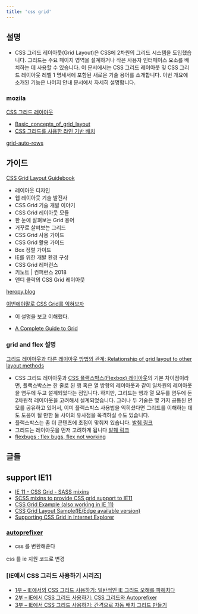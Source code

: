 ```yaml
---
title: 'css grid'
---
```


## 설명

-   CSS 그리드 레이아웃(Grid Layout)은 CSS에 2차원의 그리드 시스템을 도입했습니다. 그리드는 주요 페이지 영역을 설계하거나 작은 사용자 인터페이스 요소를 배치하는 데 사용할 수 있습니다. 이 문서에서는 CSS 그리드 레이아웃 및 CSS 그리드 레이아웃 레벨 1 명세서에 포함된 새로운 기술 용어를 소개합니다. 이번 개요에 소개된 기능은 나머지 안내 문서에서 자세히 설명합니다.

### mozila

[CSS 그리드 레이아웃](https://developer.mozilla.org/ko/docs/Web/CSS/CSS_Grid_Layout)

-   [Basic_concepts_of_grid_layout](https://developer.mozilla.org/ko/docs/Web/CSS/CSS_Grid_Layout/Basic_concepts_of_grid_layout)
-   [CSS 그리드를 사용한 라인 기반 배치](https://developer.mozilla.org/en-US/docs/Web/CSS/CSS_Grid_Layout/Line-based_Placement_with_CSS_Grid)

[grid-auto-rows](https://developer.mozilla.org/en-US/docs/Web/CSS/grid-auto-rows)

## 가이드

[CSS Grid Layout Guidebook](https://yamoo9.gitbook.io/css-grid/)

-   레이아웃 디자인
-   웹 레이아웃 기술 발전사
-   CSS Grid 기술 개발 이야기
-   CSS Grid 레이아웃 모듈
-   한 눈에 살펴보는 Grid 용어
-   거꾸로 살펴보는 그리드
-   CSS Grid 사용 가이드
-   CSS Grid 활용 가이드
-   Box 정렬 가이드
-   IE를 위한 개발 환경 구성
-   CSS Grid 레퍼런스
-   키노트 | 컨퍼런스 2018
-   앤디 클락의 CSS Grid 레이아웃

[heropy.blog](https://heropy.blog/2019/08/17/css-grid/)

[이번에야말로 CSS Grid를 익혀보자](https://studiomeal.com/archives/533)

-   이 설명을 보고 이해했다.

-   [A Complete Guide to Grid](https://css-tricks.com/snippets/css/complete-guide-grid/)

### grid and flex 설명

[그리드 레이아웃과 다른 레이아웃 방법의 관계: Relationship of grid layout to other layout methods](https://developer.mozilla.org/ko/docs/Web/CSS/CSS_Grid_Layout/Relationship_of_grid_layout)

-   CSS 그리드 레이아웃과 [CSS 플랙스박스(Flexbox) 레이아웃](https://developer.mozilla.org/ko/docs/Web/CSS/CSS_Flexible_Box_Layout/Flexbox%EC%9D%98_%EA%B8%B0%EB%B3%B8_%EA%B0%9C%EB%85%90)의 기본 차이점이라면, 플랙스박스는 한 줄로 된 행 혹은 열 방향의 레이아웃과 같이 일차원의 레이아웃을 염두에 두고 설계되었다는 점입니다. 하지만, 그리드는 행과 열 모두를 염두에 둔 2차원적 레이아웃을 고려해서 설계되었습니다. 그러나 두 기술은 몇 가지 공통된 면모를 공유하고 있어서, 이미 플랙스박스 사용법을 익히셨다면 그리드를 이해하는 데도 도움이 될 만한 둘 사이의 유사점을 목격하실 수도 있습니다.
-   플랙스박스는 좀 더 콘텐츠에 초점이 맞춰져 있습니다. [발췌 링크](https://developer.mozilla.org/ko/docs/Web/CSS/CSS_Grid_Layout/Relationship_of_grid_layout)
-   그리드는 레이아웃을 먼저 고려하게 됩니다 [발췌 링크](https://developer.mozilla.org/ko/docs/Web/CSS/CSS_Grid_Layout/Relationship_of_grid_layout)
-   [flexbugs : flex bugs, flex not working](https://github.com/philipwalton/flexbugs)

## 글들

## support IE11

-   [IE 11 - CSS Grid - SASS mixins](https://gist.github.com/jpblancoder/5e10509bd65da13ad5130bf96c474e6b)
-   [SCSS mixins to provide CSS grid support to IE11](https://gist.github.com/jamesgfc/8a96dc960bc34a48eb02a5bbe559f641)
-   [CSS Grid Example (also working in IE 11)](https://codepen.io/lampi84/pen/MoMOPd)
-   [CSS Grid Layout Sample(IE/Edge available version)](https://codepen.io/t_morinaga/pen/RVVKLN)
-   [Supporting CSS Grid in Internet Explorer](https://medium.com/@elad/supporting-css-grid-in-internet-explorer-b38669e75d66)

### [autoprefixer](https://autoprefixer.github.io/)

-   css 를 변환해준다

css 를 ie 지원 코드로 변경

### [IE에서 CSS 그리드 사용하기 시리즈]

-   [1부 – IE에서의 CSS 그리드 사용하기: 일반적인 IE 그리드 오해를 파헤치다](https://webactually.com/2020/01/29/ie%EC%97%90%EC%84%9C%EC%9D%98-css-%EA%B7%B8%EB%A6%AC%EB%93%9C-%EC%82%AC%EC%9A%A9%ED%95%98%EA%B8%B0-%EC%9D%BC%EB%B0%98%EC%A0%81%EC%9D%B8-ie-%EA%B7%B8%EB%A6%AC%EB%93%9C-%EC%98%A4%ED%95%B4%EB%A5%BC/)
-   [2부 – IE에서 CSS 그리드 사용하기: CSS 그리드와 Autoprefixer](https://webactually.com/2018/10/02/ie%ec%97%90%ec%84%9c-css-%ea%b7%b8%eb%a6%ac%eb%93%9c-%ec%82%ac%ec%9a%a9%ed%95%98%ea%b8%b0-css-%ea%b7%b8%eb%a6%ac%eb%93%9c%ec%99%80-autoprefixer/)
-   [3부 – IE에서 CSS 그리드 사용하기: 간격으로 자동 배치 그리드 만들기](https://webactually.com/2018/11/13/ie%ec%97%90%ec%84%9c-css-%ea%b7%b8%eb%a6%ac%eb%93%9c-%ec%82%ac%ec%9a%a9%ed%95%98%ea%b8%b0-%ea%b0%84%ea%b2%a9%ec%9c%bc%eb%a1%9c-%ec%9e%90%eb%8f%99-%eb%b0%b0%ec%b9%98/)

